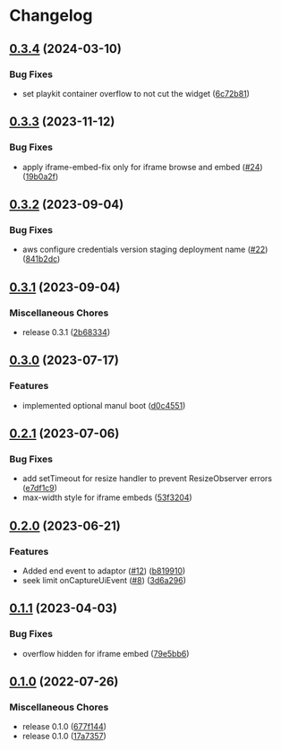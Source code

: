 # Changelog

## [0.3.4](https://github.com/Annoto/playkit-plugin/compare/0.3.3...0.3.4) (2024-03-10)


### Bug Fixes

* set playkit container overflow to not cut the widget ([6c72b81](https://github.com/Annoto/playkit-plugin/commit/6c72b81778666070c5dc3e38d91f94320067d8ff))

## [0.3.3](https://github.com/Annoto/playkit-plugin/compare/0.3.2...0.3.3) (2023-11-12)


### Bug Fixes

* apply iframe-embed-fix only for iframe browse and embed ([#24](https://github.com/Annoto/playkit-plugin/issues/24)) ([19b0a2f](https://github.com/Annoto/playkit-plugin/commit/19b0a2f102673896a8a01ee130b8e7d613d382b7))

## [0.3.2](https://github.com/Annoto/playkit-plugin/compare/0.3.1...0.3.2) (2023-09-04)


### Bug Fixes

* aws configure credentials version staging deployment name ([#22](https://github.com/Annoto/playkit-plugin/issues/22)) ([841b2dc](https://github.com/Annoto/playkit-plugin/commit/841b2dc6057e6ebc03ae1042942d93a38b2a1024))

## [0.3.1](https://github.com/Annoto/playkit-plugin/compare/0.3.0...0.3.1) (2023-09-04)


### Miscellaneous Chores

* release 0.3.1 ([2b68334](https://github.com/Annoto/playkit-plugin/commit/2b68334673b417334055b38024f49172979defa8))

## [0.3.0](https://github.com/Annoto/playkit-plugin/compare/0.2.1...0.3.0) (2023-07-17)


### Features

* implemented optional manul boot ([d0c4551](https://github.com/Annoto/playkit-plugin/commit/d0c4551c96870b7be0e97b0b739ab56a36cc1dd5))

## [0.2.1](https://github.com/Annoto/playkit-plugin/compare/0.2.0...0.2.1) (2023-07-06)


### Bug Fixes

* add setTimeout for resize handler to prevent ResizeObserver errors ([e7df1c9](https://github.com/Annoto/playkit-plugin/commit/e7df1c9d73036853f8126dae43ab0db7cec3726c))
* max-width style for iframe embeds ([53f3204](https://github.com/Annoto/playkit-plugin/commit/53f320435ef50678e3774633a938922cdebb873d))

## [0.2.0](https://github.com/Annoto/playkit-plugin/compare/0.1.1...0.2.0) (2023-06-21)


### Features

* Added end event to adaptor ([#12](https://github.com/Annoto/playkit-plugin/issues/12)) ([b819910](https://github.com/Annoto/playkit-plugin/commit/b819910349ac88ed4d1899ac8038f4226ed0cf39))
* seek limit onCaptureUiEvent ([#8](https://github.com/Annoto/playkit-plugin/issues/8)) ([3d6a296](https://github.com/Annoto/playkit-plugin/commit/3d6a2962503a36766bd452341500f1680dc250f0))

## [0.1.1](https://github.com/Annoto/playkit-plugin/compare/0.1.0...0.1.1) (2023-04-03)


### Bug Fixes

* overflow hidden for iframe embed ([79e5bb6](https://github.com/Annoto/playkit-plugin/commit/79e5bb666360e6b4384cc07af4028da7b3c0da57))

## [0.1.0](https://github.com/Annoto/playkit-plugin/compare/v0.0.1...0.1.0) (2022-07-26)


### Miscellaneous Chores

* release 0.1.0 ([677f144](https://github.com/Annoto/playkit-plugin/commit/677f1447aaf845b7f382bc1fa129655a209d7ccb))
* release 0.1.0 ([17a7357](https://github.com/Annoto/playkit-plugin/commit/17a73578b95dff8109e9eea1e6d4bb09b40defb8))
